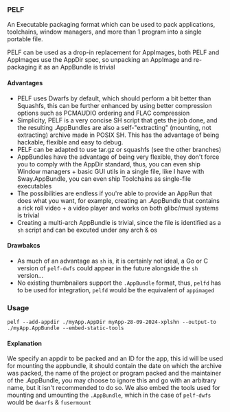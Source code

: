 ### PELF
An Executable packaging format which can be used to pack applications, toolchains, window managers, and more than 1 program into a single portable file.

PELF can be used as a drop-in replacement for AppImages, both PELF and AppImages use the AppDir spec, so unpacking an AppImage and re-packaging it as an AppBundle is trivial

#### Advantages
- PELF uses Dwarfs by default, which should perform a bit better than Squashfs, this can be further enhanced by using better compression options such as PCMAUDIO ordering and FLAC compression
- Simplicity, PELF is a very concise SH script that gets the job done, and the resulting .AppBundles are also a self-"extracting" (mounting, not extracting) archive made in POSIX SH. This has the advantage of being hackable, flexible and easy to debug.
- PELF can be adapted to use tar.gz or squashfs (see the other branches)
- AppBundles have the advantage of being very flexible, they don't force you to comply with the AppDir standard, thus, you can even ship Window managers + basic GUI utils in a single file, like I have with Sway.AppBundle, you can even ship Toolchains as single-file executables
- The possibilities are endless if you're able to provide an AppRun that does what you want, for example, creating an .AppBundle that contains a rick roll video + a video player and works on both glibc/musl systems is trivial
- Creating a multi-arch AppBundle is trivial, since the file is identified as a `sh` script and can be excuted under any arch & os

#### Drawbakcs
- As much of an advantage as `sh` is, it is certainly not ideal, a Go or C version of `pelf-dwfs` could appear in the future alongside the `sh` version...
- No existing thumbnailers support the `.AppBundle` format, thus, `pelfd` has to be used for integration, `pelfd` would be the equivalent of `appimaged`

### Usage
```
pelf --add-appdir ./myApp.AppDir myApp-28-09-2024-xplshn --output-to ./myApp.AppBundle --embed-static-tools
```
#### Explanation
We specify an appdir to be packed and an ID for the app, this id will be used for mounting the appbundle, it should contain the date on which the archive was packed, the name of the project or program packed and the maintainer of the .AppBundle, you may choose to ignore this and go with an arbitrary name, but it isn't recommended to do so.
We also embed the tools used for mounting and umounting the `.AppBundle`, which in the case of `pelf-dwfs` would be `dwarfs` & `fusermount`

